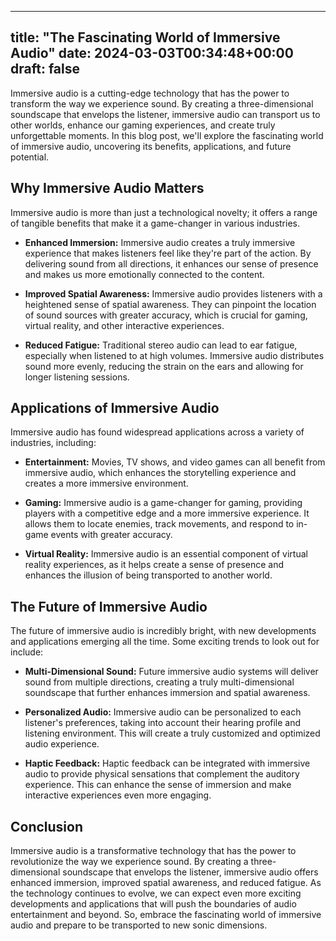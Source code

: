 
---
title: "The Fascinating World of Immersive Audio"
date: 2024-03-03T00:34:48+00:00
draft: false
---

Immersive audio is a cutting-edge technology that has the power to transform the way we experience sound. By creating a three-dimensional soundscape that envelops the listener, immersive audio can transport us to other worlds, enhance our gaming experiences, and create truly unforgettable moments. In this blog post, we'll explore the fascinating world of immersive audio, uncovering its benefits, applications, and future potential.

## Why Immersive Audio Matters

Immersive audio is more than just a technological novelty; it offers a range of tangible benefits that make it a game-changer in various industries.

- **Enhanced Immersion:** Immersive audio creates a truly immersive experience that makes listeners feel like they're part of the action. By delivering sound from all directions, it enhances our sense of presence and makes us more emotionally connected to the content.

- **Improved Spatial Awareness:** Immersive audio provides listeners with a heightened sense of spatial awareness. They can pinpoint the location of sound sources with greater accuracy, which is crucial for gaming, virtual reality, and other interactive experiences.

- **Reduced Fatigue:** Traditional stereo audio can lead to ear fatigue, especially when listened to at high volumes. Immersive audio distributes sound more evenly, reducing the strain on the ears and allowing for longer listening sessions.

## Applications of Immersive Audio

Immersive audio has found widespread applications across a variety of industries, including:

- **Entertainment:** Movies, TV shows, and video games can all benefit from immersive audio, which enhances the storytelling experience and creates a more immersive environment.

- **Gaming:** Immersive audio is a game-changer for gaming, providing players with a competitive edge and a more immersive experience. It allows them to locate enemies, track movements, and respond to in-game events with greater accuracy.

- **Virtual Reality:** Immersive audio is an essential component of virtual reality experiences, as it helps create a sense of presence and enhances the illusion of being transported to another world.

## The Future of Immersive Audio

The future of immersive audio is incredibly bright, with new developments and applications emerging all the time. Some exciting trends to look out for include:

- **Multi-Dimensional Sound:** Future immersive audio systems will deliver sound from multiple directions, creating a truly multi-dimensional soundscape that further enhances immersion and spatial awareness.

- **Personalized Audio:** Immersive audio can be personalized to each listener's preferences, taking into account their hearing profile and listening environment. This will create a truly customized and optimized audio experience.

- **Haptic Feedback:** Haptic feedback can be integrated with immersive audio to provide physical sensations that complement the auditory experience. This can enhance the sense of immersion and make interactive experiences even more engaging.

## Conclusion

Immersive audio is a transformative technology that has the power to revolutionize the way we experience sound. By creating a three-dimensional soundscape that envelops the listener, immersive audio offers enhanced immersion, improved spatial awareness, and reduced fatigue. As the technology continues to evolve, we can expect even more exciting developments and applications that will push the boundaries of audio entertainment and beyond. So, embrace the fascinating world of immersive audio and prepare to be transported to new sonic dimensions.